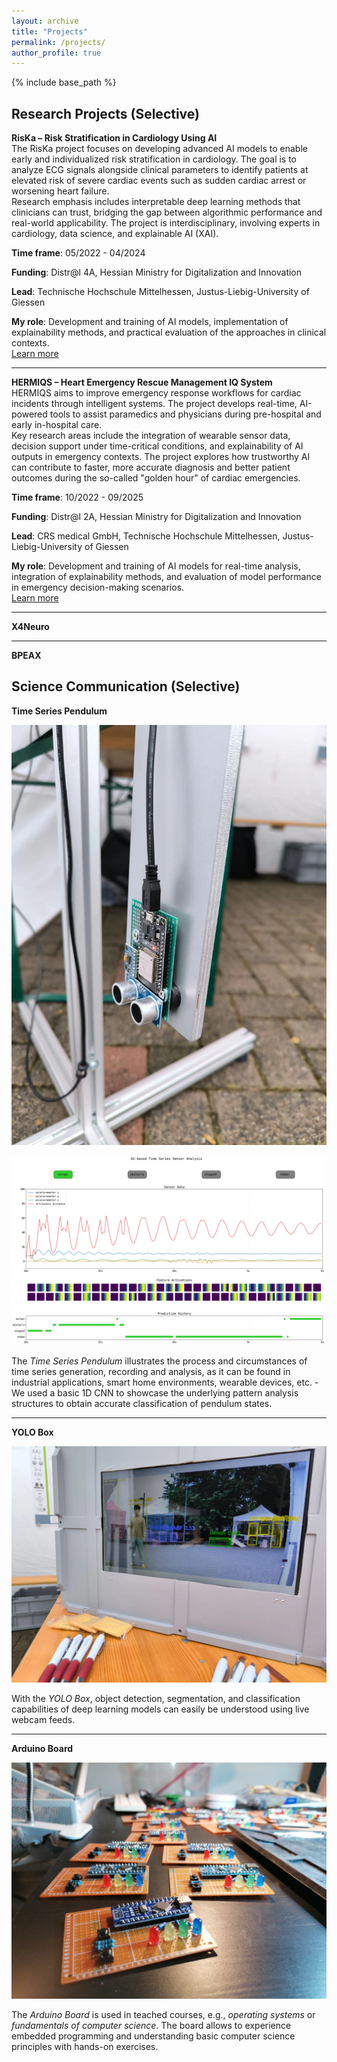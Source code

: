 ```yaml
---
layout: archive
title: "Projects"
permalink: /projects/
author_profile: true
---
```


{% include base_path %}

## Research Projects (Selective)

**RisKa – Risk Stratification in Cardiology Using AI**  
  The RisKa project focuses on developing advanced AI models to enable early and individualized risk stratification in cardiology. The goal is to analyze ECG signals alongside clinical parameters to identify patients at elevated risk of severe cardiac events such as sudden cardiac arrest or worsening heart failure.  
  Research emphasis includes interpretable deep learning methods that clinicians can trust, bridging the gap between algorithmic performance and real-world applicability. The project is interdisciplinary, involving experts in cardiology, data science, and explainable AI (XAI).  

**Time frame**: 05/2022 - 04/2024

**Funding**: Distr@l 4A, Hessian Ministry for Digitalization and Innovation

**Lead**: Technische Hochschule Mittelhessen, Justus-Liebig-University of Giessen

**My role**: Development and training of AI models, implementation of explainability methods, and practical evaluation of the approaches in clinical contexts.  
  [Learn more](https://www.lidia-hessen.de/projekte-entdecken/riska-risikostratifizierung-in-der-kardiologie-mittels-ki/)

---

**HERMIQS – Heart Emergency Rescue Management IQ System**  
  HERMIQS aims to improve emergency response workflows for cardiac incidents through intelligent systems. The project develops real-time, AI-powered tools to assist paramedics and physicians during pre-hospital and early in-hospital care.  
  Key research areas include the integration of wearable sensor data, decision support under time-critical conditions, and explainability of AI outputs in emergency contexts. The project explores how trustworthy AI can contribute to faster, more accurate diagnosis and better patient outcomes during the so-called "golden hour" of cardiac emergencies.  
  
**Time frame**: 10/2022 - 09/2025

**Funding**: Distr@l 2A, Hessian Ministry for Digitalization and Innovation

**Lead**: CRS medical GmbH, Technische Hochschule Mittelhessen, Justus-Liebig-University of Giessen

**My role**: Development and training of AI models for real-time analysis, integration of explainability methods, and evaluation of model performance in emergency decision-making scenarios.  
  [Learn more](https://www.lidia-hessen.de/projekte-entdecken/hermiqs-heart-emergency-rescue-management-iq-system/)

---

**X4Neuro**

---

**BPEAX**

## Science Communication (Selective)
 
**Time Series Pendulum**

![pendulum1.jpeg](../images/pendulum1.jpeg)

![pendulum2.png](../images/pendulum2.png)

The _Time Series Pendulum_ illustrates the process and circumstances of time series generation, recording and analysis, as it can be found in industrial applications, smart home environments, wearable devices, etc. - We used a basic 1D CNN to showcase the underlying pattern analysis structures to obtain accurate classification of pendulum states.

---

**YOLO Box**

![yolo_box.jpeg](../images/yolo_box.jpeg)

With the _YOLO Box_, object detection, segmentation, and classification capabilities of deep learning models can easily be understood using live webcam feeds.

---

**Arduino Board**

![arduino_board.jpg](../images/arduino_board.jpg)

The _Arduino Board_ is used in teached courses, e.g., _operating systems_ or _fundamentals of computer science_. The board allows to experience embedded programming and understanding basic computer science principles with hands-on exercises.
